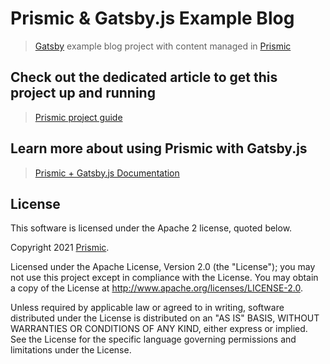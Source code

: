 # Prismic & Gatsby.js Example Blog
> [Gatsby](https://www.gatsbyjs.org/) example blog project with content managed in [Prismic](https://prismic.io)

## Check out the dedicated article to get this project up and running
> [Prismic project guide](https://prismic.io/docs/technologies/sample-blog-gatsby)
## Learn more about using Prismic with Gatsby.js

> [Prismic + Gatsby.js Documentation](https://prismic.io/docs/technologies/gatsby)

## License

This software is licensed under the Apache 2 license, quoted below.

Copyright 2021 [Prismic](http://prismic.io/).

Licensed under the Apache License, Version 2.0 (the "License"); you may not use this project except in compliance with the License. You may obtain a copy of the License at http://www.apache.org/licenses/LICENSE-2.0.

Unless required by applicable law or agreed to in writing, software distributed under the License is distributed on an "AS IS" BASIS, WITHOUT WARRANTIES OR CONDITIONS OF ANY KIND, either express or implied. See the License for the specific language governing permissions and limitations under the License.
